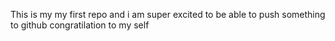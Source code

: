 This is my my first repo and i am super excited to be able to push something to github  congratilation to my self

